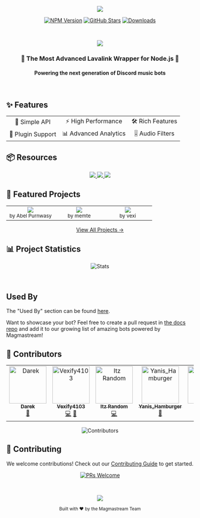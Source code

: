 <div align="center">

<p align="center">
  <img src="https://capsule-render.vercel.app/api?type=waving&color=gradient&height=300&section=header&text=Magmastream&fontSize=90&fontAlignY=35&animation=twinkling&fontColor=gradient&desc=Next-Generation%20Lavalink%20Wrapper&descSize=25&descAlignY=60" />
</p>

[![NPM Version](https://img.shields.io/npm/v/magmastream?color=00DDB3&label=Magmastream&style=for-the-badge&logo=npm)](https://www.npmjs.com/package/magmastream)
[![GitHub Stars](https://img.shields.io/github/stars/Magmastream-NPM/magmastream?color=yellow&style=for-the-badge&logo=github)](https://github.com/Magmastream-NPM/magmastream/stargazers)
[![Downloads](https://img.shields.io/npm/dt/magmastream.svg?style=for-the-badge&color=FF6B6B)](https://www.npmjs.com/package/magmastream)

<br />

<p align="center">
  <img src="https://readme-typing-svg.herokuapp.com?font=Fira+Code&duration=3000&pause=1000&color=00DDB3&center=true&vCenter=true&width=435&lines=Powerful+Audio+Streaming;Optimized+for+Lavalink+v4;Feature-Rich+API;Seamless+Integration" />
</p>

</div>

<div align="center">
  <h3>🎵 The Most Advanced Lavalink Wrapper for Node.js 🚀</h3>
  <h4>Powering the next generation of Discord music bots</h4>
</div>

<br />

## ✨ Features

<div align="center">
  <table>
    <tr>
      <td align="center">🎯 Simple API</td>
      <td align="center">⚡ High Performance</td>
      <td align="center">🛠️ Rich Features</td>
    </tr>
    <tr>
      <td align="center">🔌 Plugin Support</td>
      <td align="center">📊 Advanced Analytics</td>
      <td align="center">🎚️ Audio Filters</td>
    </tr>
  </table>
</div>

## 📦 Resources

<div align="center">
  <a href="https://docs.magmastream.com">
    <img src="https://img.shields.io/badge/Documentation-00DDB3?style=for-the-badge&logo=bookstack&logoColor=white" />
  </a>
  <a href="https://github.com/Magmastream-NPM/magmastream_basics_bot">
    <img src="https://img.shields.io/badge/Example_Bot-5865F2?style=for-the-badge&logo=discord&logoColor=white" />
  </a>
  <a href="https://discord.gg/HV59Z3zEjt">
    <img src="https://img.shields.io/badge/Support_Server-FF6B6B?style=for-the-badge&logo=discord&logoColor=white" />
  </a>
</div>

## 🌟 Featured Projects

<div align="center">
<table>
<tr>
<td align="center" width="33%">
  <img src="https://img.shields.io/badge/Lava_Jukebox-FF6B6B?style=for-the-badge&logo=discord&logoColor=white" /><br />
  <sub>by Abel Purnwasy</sub>
</td>
<td align="center" width="33%">
  <img src="https://img.shields.io/badge/Stal-00DDB3?style=for-the-badge&logo=discord&logoColor=white" /><br />
  <sub>by memte</sub>
</td>
<td align="center" width="33%">
  <img src="https://img.shields.io/badge/Lunio-5865F2?style=for-the-badge&logo=discord&logoColor=white" /><br />
  <sub>by vexi</sub>
</td>
</tr>
</table>

[View All Projects →](https://github.com/Magmastream-NPM/magmastream#used-by)
</div>

## 📊 Project Statistics

<div align="center">

![Stats](https://repobeats.axiom.co/api/embed/e46896cea6c7ad6648effe4d7868ffa3fef0151b.svg "Repobeats analytics image")

<br />

</div>

## Used By

The "Used By" section can be found [here](https://magmastream.com/usedby).

Want to showcase your bot? Feel free to create a pull request in [the docs repo](https://github.com/Magmastream-NPM/magmastream_documentation) and add it to our growing list of amazing bots powered by Magmastream!

## 👥 Contributors

<div align="center">

<!-- ALL-CONTRIBUTORS-LIST:START - Do not remove or modify this section!! -->
<!-- prettier-ignore-start -->
<!-- markdownlint-disable -->
<table>
  <tbody>
    <tr>
      <td align="center" valign="top" width="14.28%"><a href="https://discord.gg/JCaTDJRz7P"><img src="https://avatars.githubusercontent.com/u/58607083?v=4?s=100" width="100px;" alt="Darek"/><br /><sub><b>Darek</b></sub></a><br /><a href="#doc-realdarek" title="Documentation">📖</a></td>
      <td align="center" valign="top" width="14.28%"><a href="https://github.com/Vexify4103"><img src="https://avatars.githubusercontent.com/u/47192617?v=4?s=100" width="100px;" alt="Vexify4103"/><br /><sub><b>Vexify4103</b></sub></a><br /><a href="#code-Vexify4103" title="Code">💻</a> <a href="#doc-Vexify4103" title="Documentation">📖</a></td>
      <td align="center" valign="top" width="14.28%"><a href="https://github.com/ItzRandom23"><img src="https://avatars.githubusercontent.com/u/100831398?v=4?s=100" width="100px;" alt="Itz Random"/><br /><sub><b>Itz Random</b></sub></a><br /><a href="#code-ItzRandom23" title="Code">💻</a></td>
      <td align="center" valign="top" width="14.28%"><a href="https://github.com/Yanishamburger"><img src="https://avatars.githubusercontent.com/u/121449519?v=4?s=100" width="100px;" alt="Yanis_Hamburger"/><br /><sub><b>Yanis_Hamburger</b></sub></a><br /><a href="#bug-Yanishamburger" title="Bug reports">🐛</a></td>
      <td align="center" valign="top" width="14.28%"><a href="https://github.com/Kenver123"><img src="https://avatars.githubusercontent.com/u/165576302?v=4?s=100" width="100px;" alt="Kenver"/><br /><sub><b>Kenver</b></sub></a><br /><a href="#platform-Kenver123" title="Packaging/porting to new platform">📦</a></td>
    </tr>
  </tbody>
</table>

<!-- markdownlint-restore -->
<!-- prettier-ignore-end -->

<!-- ALL-CONTRIBUTORS-LIST:END -->

<img src="https://contributers.code-fy.tech/Magmastream-NPM?yousuck" alt="Contributors" />

</div>

## 🤝 Contributing

<div align="center">

We welcome contributions! Check out our [Contributing Guide](CONTRIBUTING.md) to get started.

[![PRs Welcome](https://img.shields.io/badge/PRs-welcome-brightgreen.svg?style=for-the-badge)](CONTRIBUTING.md)

</div>

<div align="center">

<br />

<p align="center">
  <img src="https://capsule-render.vercel.app/api?type=waving&color=gradient&height=100&section=footer" />
</p>

<sub>Built with ❤️ by the Magmastream Team</sub>

</div>
